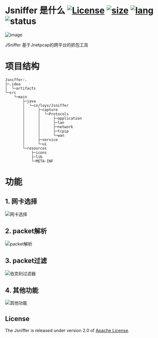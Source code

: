 # Jsniffer 是什么 [![License](https://img.shields.io/github/license/loyx/Jsniffer)](https://www.apache.org/licenses/LICENSE-2.0) [![size](https://img.shields.io/github/repo-size/loyx/Jsniffer)](https://github.com/loyx/Jsniffer) [![lang](https://img.shields.io/github/languages/top/loyx/Jsniffer)](https://github.com/loyx/Jsniffer) ![status](https://img.shields.io/github/checks-status/loyx/Jsniffer/master)
![image](https://user-images.githubusercontent.com/30404367/170512376-079781b2-ed4f-4345-841d-03121b8caba4.png)

JSniffer 基于Jnetpcap的跨平台的抓包工具
# 项目结构
```text
Jsniffer:.
├─.idea
│  └─artifacts
└─src
    └─main
        ├─java
        │  └─cn/loyx/Jsniffer
        │      ├─capture
        │      │  └─Protocols
        │      │      ├─application
        │      │      ├─lan
        │      │      ├─network
        │      │      ├─tcpip
        │      │      └─wan
        │      ├─service
        │      └─ui
        └─resources
            ├─icons
            ├─lib
            └─META-INF
```
# 功能
## 1. 网卡选择
![网卡选择](https://user-images.githubusercontent.com/30404367/173275354-26854580-f7ff-4ae9-b32d-5d8141561322.gif)
## 2. packet解析
![packet解析](https://user-images.githubusercontent.com/30404367/173275367-32d7fb3e-5835-4770-8a5f-8efacef447fc.gif)
## 3. packet过滤
![伯克利过滤器](https://user-images.githubusercontent.com/30404367/173275416-409cf165-5680-4c2a-b5d2-610a29f206fe.gif)
## 4. 其他功能
![其他功能](https://user-images.githubusercontent.com/30404367/173275432-3a5618e7-de70-49fe-b88c-291af4deb792.gif)
## License
The Jsniffer is released under version 2.0 of [Apache License](https://www.apache.org/licenses/LICENSE-2.0).

